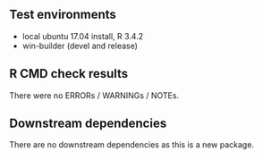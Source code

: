 ## Test environments

* local ubuntu 17.04 install, R 3.4.2
* win-builder (devel and release)

## R CMD check results

There were no ERRORs / WARNINGs / NOTEs. 

## Downstream dependencies

There are no downstream dependencies as this is a new package.
